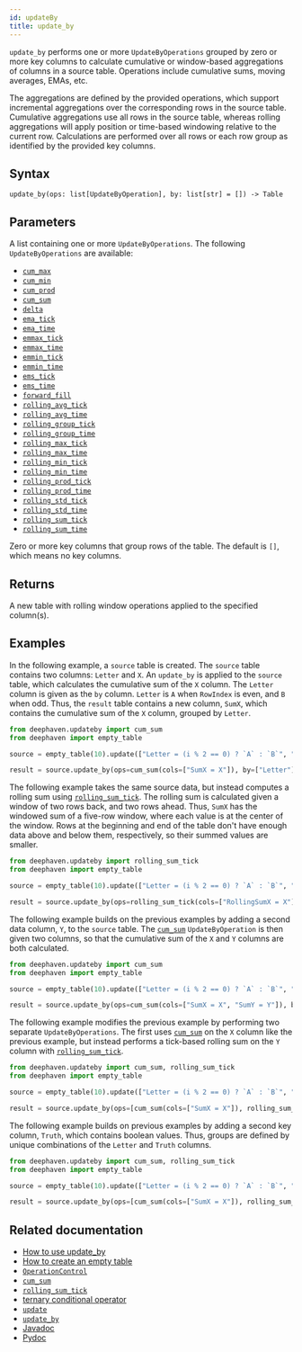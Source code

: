 ```yaml
---
id: updateBy
title: update_by
---
```


`update_by` performs one or more `UpdateByOperations` grouped by zero or more key columns to calculate cumulative or window-based aggregations of columns in a source table. Operations include cumulative sums, moving averages, EMAs, etc.

The aggregations are defined by the provided operations, which support incremental aggregations over the corresponding rows in the source table. Cumulative aggregations use all rows in the source table, whereas rolling aggregations will apply position or time-based windowing relative to the current row. Calculations are performed over all rows or each row group as identified by the provided key columns.

## Syntax

```
update_by(ops: list[UpdateByOperation], by: list[str] = []) -> Table
```

## Parameters

<ParamTable>
<Param name="ops" type="list[UpdateByOperation]">

A list containing one or more `UpdateByOperations`. The following `UpdateByOperations` are available:

- [`cum_max`](./cum-max.md)
- [`cum_min`](./cum-min.md)
- [`cum_prod`](./cum-prod.md)
- [`cum_sum`](./cum-sum.md)
- [`delta`](./delta.md)
- [`ema_tick`](./ema-tick.md)
- [`ema_time`](./ema-time.md)
- [`emmax_tick`](./emmax-tick.md)
- [`emmax_time`](./emmax-time.md)
- [`emmin_tick`](./emmin-tick.md)
- [`emmin_time`](./emmin-time.md)
- [`ems_tick`](./ems-tick.md)
- [`ems_time`](./ems-time.md)
- [`forward_fill`](./forward-fill.md)
- [`rolling_avg_tick`](./rolling-avg-tick.md)
- [`rolling_avg_time`](./rolling-avg-time.md)
- [`rolling_group_tick`](./rolling-group-tick.md)
- [`rolling_group_time`](./rolling-group-time.md)
- [`rolling_max_tick`](./rolling-max-tick.md)
- [`rolling_max_time`](./rolling-max-time.md)
- [`rolling_min_tick`](./rolling-min-tick.md)
- [`rolling_min_time`](./rolling-min-time.md)
- [`rolling_prod_tick`](./rolling-prod-tick.md)
- [`rolling_prod_time`](./rolling-prod-time.md)
- [`rolling_std_tick`](./rolling-std-tick.md)
- [`rolling_std_time`](./rolling-std-time.md)
- [`rolling_sum_tick`](./rolling-sum-tick.md)
- [`rolling_sum_time`](./rolling-sum-time.md)

</Param>
<Param name="by" type="list[str]" optional>

Zero or more key columns that group rows of the table. The default is `[]`, which means no key columns.

</Param>
</ParamTable>

## Returns

A new table with rolling window operations applied to the specified column(s).

## Examples

In the following example, a `source` table is created. The `source` table contains two columns: `Letter` and `X`. An `update_by` is applied to the `source` table, which calculates the cumulative sum of the `X` column. The `Letter` column is given as the `by` column. `Letter` is `A` when `RowIndex` is even, and `B` when odd. Thus, the `result` table contains a new column, `SumX`, which contains the cumulative sum of the `X` column, grouped by `Letter`.

```python order=source,result
from deephaven.updateby import cum_sum
from deephaven import empty_table

source = empty_table(10).update(["Letter = (i % 2 == 0) ? `A` : `B`", "X = i"])

result = source.update_by(ops=cum_sum(cols=["SumX = X"]), by=["Letter"])
```

The following example takes the same source data, but instead computes a rolling sum using [`rolling_sum_tick`](./rolling-sum-tick.md). The rolling sum is calculated given a window of two rows back, and two rows ahead. Thus, `SumX` has the windowed sum of a five-row window, where each value is at the center of the window. Rows at the beginning and end of the table don't have enough data above and below them, respectively, so their summed values are smaller.

```python order=source,result
from deephaven.updateby import rolling_sum_tick
from deephaven import empty_table

source = empty_table(10).update(["Letter = (i % 2 == 0) ? `A` : `B`", "X = i"])

result = source.update_by(ops=rolling_sum_tick(cols=["RollingSumX = X"], rev_ticks=3, fwd_ticks=2), by=["Letter"])
```

The following example builds on the previous examples by adding a second data column, `Y`, to the `source` table. The [`cum_sum`](./cum-sum.md) `UpdateByOperation` is then given two columns, so that the cumulative sum of the `X` and `Y` columns are both calculated.

```python order=source,result
from deephaven.updateby import cum_sum
from deephaven import empty_table

source = empty_table(10).update(["Letter = (i % 2 == 0) ? `A` : `B`", "X = i", "Y = randomInt(0, 10)"])

result = source.update_by(ops=cum_sum(cols=["SumX = X", "SumY = Y"]), by=["Letter"])
```

The following example modifies the previous example by performing two separate `UpdateByOperations`. The first uses [`cum_sum`](./cum-sum.md) on the `X` column like the previous example, but instead performs a tick-based rolling sum on the `Y` column with [`rolling_sum_tick`](./rolling-sum-tick.md).

```python order=source,result
from deephaven.updateby import cum_sum, rolling_sum_tick
from deephaven import empty_table

source = empty_table(10).update(["Letter = (i % 2 == 0) ? `A` : `B`", "X = i", "Y = randomInt(0, 10)"])

result = source.update_by(ops=[cum_sum(cols=["SumX = X"]), rolling_sum_tick(cols=["RollingSumY = Y"], rev_ticks=2, fwd_ticks=1)], by=["Letter"])
```

The following example builds on previous examples by adding a second key column, `Truth`, which contains boolean values. Thus, groups are defined by unique combinations of the `Letter` and `Truth` columns.

```python order=source,result
from deephaven.updateby import cum_sum, rolling_sum_tick
from deephaven import empty_table

source = empty_table(10).update(["Letter = (i % 2 == 0) ? `A` : `B`", "Truth = randomBool()", "X = i", "Y = randomInt(0, 10)"])

result = source.update_by(ops=[cum_sum(cols=["SumX = X"]), rolling_sum_tick(cols=["RollingSumY = Y"], rev_ticks=2, fwd_ticks=1)], by=["Letter", "Truth"])
```

## Related documentation

- [How to use update_by](../../../how-to-guides/use-update-by.md)
- [How to create an empty table](../../../how-to-guides/empty-table.md)
- [`OperationControl`](./OperationControl.md)
- [`cum_sum`](./cum-sum.md)
- [`rolling_sum_tick`](./rolling-sum-tick.md)
- [ternary conditional operator](../../query-language/control-flow/ternary-if.md)
- [`update`](../select/update.md)
- [`update_by`](./updateBy.md)
- [Javadoc](<https://deephaven.io/core/javadoc/io/deephaven/api/TableOperations.html#updateBy(java.util.Collection)>)
- [Pydoc](https://deephaven.io/core/pydoc/code/deephaven.table.html#deephaven.table.Table.update_by)
